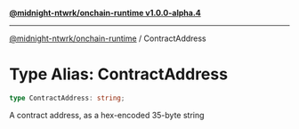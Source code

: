 [**@midnight-ntwrk/onchain-runtime v1.0.0-alpha.4**](../README.md)

***

[@midnight-ntwrk/onchain-runtime](../globals.md) / ContractAddress

# Type Alias: ContractAddress

```ts
type ContractAddress: string;
```

A contract address, as a hex-encoded 35-byte string

